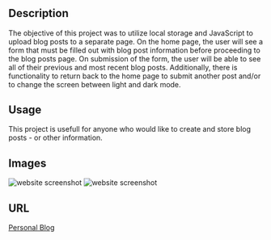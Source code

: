 # <Homework-4-personal-blog>

## Description

The objective of this project was to utilize local storage and JavaScript to upload blog posts to a separate page. On the home page, the user will see a form that must be filled out with blog post information before proceeding to the blog posts page. On submission of the form, the user will be able to see all of their previous and most recent blog posts. Additionally, there is functionality to return back to the home page to submit another post and/or to change the screen between light and dark mode.

## Usage

This project is usefull for anyone who would like to create and store blog posts - or other information.

## Images
![website screenshot](./Assets/Screenshot%202024-06-06%20at%204.26.50 PM.png)
![website screenshot](./Assets/Screenshot%202024-06-06%20at%204.27.16 PM.png)

## URL
[Personal Blog](https://sienaschipke.github.io/personal-blog/)